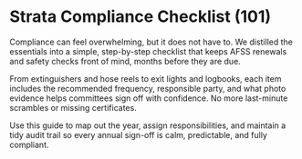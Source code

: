 # Strata Compliance Checklist (101)

Compliance can feel overwhelming, but it does not have to. We distilled the essentials into a simple, step-by-step checklist that keeps AFSS renewals and safety checks front of mind, months before they are due.

From extinguishers and hose reels to exit lights and logbooks, each item includes the recommended frequency, responsible party, and what photo evidence helps committees sign off with confidence. No more last-minute scrambles or missing certificates.

Use this guide to map out the year, assign responsibilities, and maintain a tidy audit trail so every annual sign-off is calm, predictable, and fully compliant.
